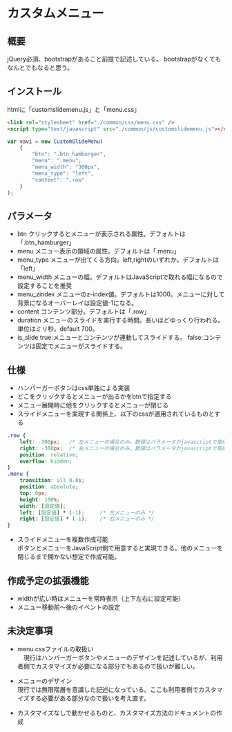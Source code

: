 # カスタムメニュー

## 概要
jQuery必須、bootstrapがあること前提で記述している。
bootstrapがなくてもなんとでもなると思う。

## インストール
htmlに「customslidemenu.js」と「menu.css」
```html
<link rel="stylesheet" href="./common/css/menu.css" />
<script type="text/javascript" src="./common/js/customslidemenu.js"></script>
```
```javascript
var vavi = new CustomSlideMenu(
	{
		"btn": ".btn_hamburger", 
		"menu": ".menu",
		"menu_width": "300px",
		"menu_type": "left",
		"content": ".row"
	}
);
```

## パラメータ
- btn クリックするとメニューが表示される属性。デフォルトは「.btn_hamburger」
- menu メニュー表示の領域の属性。デフォルトは「.menu」
- menu_type メニューが出てくる方向。left,rightのいずれか。デフォルトは「left」
- menu_width メニューの幅。デフォルトはJavaScriptで取れる幅になるので設定することを推奨
- menu_zindex メニューのz-index値。デフォルトは1000。メニューに対して背景になるオーバーレイは設定値-1になる。
- content コンテンツ部分。デフォルトは「.row」
- duration メニューのスライドを実行する時間。長いほどゆっくり行われる。単位はミリ秒。default 700。
- is_slide true:メニューとコンテンツが連動してスライドする。 false:コンテンツは固定でメニューがスライドする。

## 仕様
- ハンバーガーボタンはcss単独による実装
- どこをクリックするとメニューが出るかをbtnで指定する
- メニュー展開時に他をクリックするとメニューが閉じる
- スライドメニューを実現する関係上、以下のcssが適用されているものとする
```css
.row {
	left: -300px;	/* 左メニューの場合のみ。数値はパラメータかjavascriptで取得される値。 */
	right: -300px;	/* 右メニューの場合のみ。数値はパラメータかjavascriptで取得される値 */
	position: relative;
	overflow: hidden;
}
.menu {
	transition: all 0.8s;
	position: absolute;
	top: 0px;
	height: 100%;
	width: [設定値];
	left: [設定値] * (-1);		/* 左メニューのみ */
	right: [設定値] * (-1);	/* 右メニューのみ */
}
```
- スライドメニューを複数作成可能  
  ボタンとメニューをJavaScript側で用意すると実現できる。他のメニューを閉じるまで開かない想定で作成可能。

## 作成予定の拡張機能
- widthが広い時はメニューを常時表示（上下左右に設定可能）
- メニュー移動前～後のイベントの設定

## 未決定事項
- menu.cssファイルの取扱い  
　現行はハンバーガーボタンやメニューのデザインを記述しているが、利用者側でカスタマイズが必要になる部分でもあるので扱いが難しい。
- メニューのデザイン  
  現行では無限階層を意識した記述になっている。ここも利用者側でカスタマイズする必要がある部分なので扱いを考え直す。

- カスタマイズなしで動かせるものと、カスタマイズ方法のドキュメントの作成
